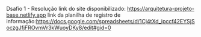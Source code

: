 Dsafio 1 - Resolução
link do site disponibilizado: https://arquitetura-projeto-base.netlify.app
link da planilha de registro de informação:https://docs.google.com/spreadsheets/d/1Cj4tXd_ipccf42EYSjSoczgJfjFROvmVr3kWuoyDKy8/edit#gid=0
